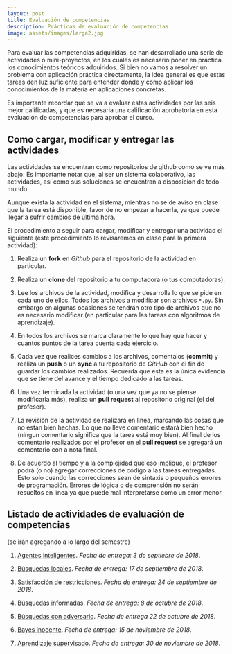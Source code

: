 ```yaml
---
layout: post
title: Evaluación de competencias
description: Prácticas de evaluación de competencias
image: assets/images/larga2.jpg
---
```


Para evaluar las competencias adquiridas, se han desarrollado una serie de
actividades o mini-proyectos, en los cuales es necesario poner en práctica los
conocimientos teóricos adquiridos. Si bien no vamos a resolver un problema con
aplicación práctica directamente, la idea general es que estas tareas den luz
suficiente para entender donde y como aplicar los conocimientos de la materia en
aplicaciones concretas.

Es importante recordar que se va a evaluar estas actividades por las seis mejor
calificadas, y que es necesaria una calificación aprobatoria en esta evaluación
de competencias para aprobar el curso.

## Como cargar, modificar y entregar las actividades

Las actividades se encuentran como repositorios de github como se ve más abajo. Es
importante notar que, al ser un sistema colaborativo, las actividades, así como sus
soluciones se encuentran a disposición de todo mundo.

Aunque exista la actividad en el sistema, mientras no se de aviso en
clase que la tarea está disponible, favor de no empezar a hacerla, ya que puede
llegar a sufrir cambios de última hora.

El procedimiento a seguir para cargar, modificar y entregar una actividad
el siguiente (este procedimiento lo revisaremos en clase para la
primera actividad):

1. Realiza un **fork** en *Github* para el repositorio de la actividad en
   particular.

2. Realiza un **clone** del repositorio a tu computadora (o tus
   computadoras).

3. Lee los archivos de la actividad, modifica y desarrolla lo que se pide en
   cada uno de ellos.  Todos los archivos a modificar son archivos
   `*.py`. Sin embargo en algunas ocasiones se tendrán otro tipo de
   archivos que no es necesario modificar (en particular para las
   tareas con algoritmos de aprendizaje).

4. En todos los archivos se marca claramente lo que hay que hacer y
   cuantos puntos de la tarea cuenta cada ejercicio.

5. Cada vez que realices cambios a los archivos, comentalos
   (**commit**) y realiza un **push** o un **sync** a tu repositorio
   de *GitHub* con el fin de guardar los cambios realizados. Recuerda
   que esta es la única evidencia que se tiene del avance y el tiempo
   dedicado a las tareas.

6. Una vez terminada la actividad (o una vez que ya no se piense
   modificarla más), realiza un **pull request** al repositorio
   original (el del profesor).

7. La revisión de la actividad se realizará en linea, marcando las cosas
   que no están bien hechas. Lo que no lleve comentario estará bien
   hecho (ningun comentario significa que la tarea está muy bien). Al
   final de los comentario realizados por el profesor en el **pull
   request** se agregará un comentario con a nota final.

8. De acuerdo al tiempo y a la complejidad que eso implique, el
   profesor podrá (o no) agregar correcciones de código a las tareas
   entregadas. Esto solo cuando las correcciones sean de sintaxis o
   pequeños errores de programación. Errores de lógica o de
   comprensión no serán resueltos en linea ya que puede mal
   interpretarse como un error menor.

## Listado de actividades de evaluación de competencias 
(se irán agregando a lo largo del semestre)

1. [Agentes inteligentes](https://github.com/IA-UNISON/1-Agentes-Inteligentes).
   *Fecha de entrega: 3 de septiebre de 2018*.

2. [Búsquedas locales](https://github.com/IA-UNISON/2-Temple-Simulado). *Fecha
   de entrega: 17 de septiembre de 2018*.

3. [Satisfacción de
   restricciones](https://github.com/IA-UNISON/3-SatisfaccionRestricciones).
   *Fecha de entrega: 24 de septiembre de 2018*.

4. [Búsquedas informadas](https://github.com/IA-UNISON/5-Busquedas-Informadas).
   *Fecha de entrega: 8 de octubre de 2018*.

5. [Búsquedas con
   adversario](https://github.com/IA-UNISON/6-Busqueda-Adversario). *Fecha de
   entrega 22 de octubre de 2018*.

6. [Bayes inocente](https://github.com/IA-UNISON/6-Naive-Bayes).  *Fecha de entrega: 15 de noviembre de 2018*.

7. [Aprendizaje supervisado](https://github.com/IA-UNISON/7-Aprendizaje-Supervisado).  *Fecha de entrega: 30 de noviembre de 2018*.

<!---
8. [Aprendizaje no supervisado](https://github.com/IA-UNISON/tarea08-aprendizaje-no-supervisado).  *Fecha de entrega 25 de mayo*.


9. [Programación dinámica y aprendizaje por refuerzo](https://github.com/IA-UNISON/tarea08-aprendizaje-no-supervisado). *Fecha de entrega por anunciar, favor de no iniciar la tarea todavía*.
-->
